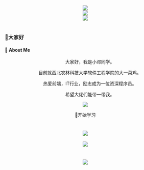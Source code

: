 <div align="center"> <a href="https://sunguoqi.com/"> <img src="https://readme-typing-svg.herokuapp.com/?lines=console.log(%22Hello%2C%20World!%22);好好学习，天天向上!&center=true&size=27"> </a> </div>
<div align="center"><img src="https://camo.githubusercontent.com/c31248d607b3c8fe3175a3b6ca8d8f297ec4e2ce91daefa658ab2c34982890ea/68747470733a2f2f63646e2e6a7364656c6976722e6e65742f67682f73756e3032323553554e2f73756e3032323553554e2f6173736574732f696d616765732f636f64696e672e676966"></div>

<div align="center"><img src="https://camo.githubusercontent.com/8310f28df8f412aae3ca368fa9cdbd59b7b284e1de11d30ccb26bd80f6784a81/68747470733a2f2f63646e2e6a7364656c6976722e6e65742f67682f73756e3032323553554e2f73756e3032323553554e2f70726f66696c652d736e616b652d636f6e747269622f6769746875622d636f6e747269627574696f6e2d677269642d736e616b652d6461726b2e737667"></div>
<h1 align="center">
<h3>🙋大家好</h3>
<h4>🤺 About Me</h4>
  <div align="center">
      <p>
    &ensp; &ensp; &ensp;大家好，我是小邓同学。
  </p>
  <p>
    &ensp; &ensp; &ensp;目前就西北农林科技大学软件工程学院的大一菜鸡。
  </p>
  <p>&ensp; &ensp; &ensp;热爱前端，IT行业，励志成为一位资深程序员。</p>
  <p>&ensp; &ensp; &ensp;希望大佬们能带一带我。</p>
  <img src="https://camo.githubusercontent.com/cc5975bb2049dafc8b65dbdd348d651f20a3cbd7d458a9404c0a62954b975587/68747470733a2f2f63646e2e6a7364656c6976722e6e65742f67682f73756e3032323553554e2f73756e3032323553554e2f6173736574732f696d616765732f68692e676966">
  </div>
</h1>
<p align="center">👯开始学习</p>
<h1 align="center"><img src="https://camo.githubusercontent.com/99566fa6377a4330ab05dc0799ca5007a88e3eca6e1019114a19a697775aa3a1/68747470733a2f2f63646e2e6a7364656c6976722e6e65742f67682f73756e3032323553554e2f73756e3032323553554e2f6173736574732f696d616765732f6d616e2e706e67"></h1>
<div align="center"> <img src="https://github-readme-stats.vercel.app/api/top-langs/?username=samllbin&hide_title=true&hide_border=true&layout=compact&langs_count=6&text_color=000&icon_color=fff&bg_color=0,52fa5a,4dfcff,c64dff&theme=graywhite" /> </div>
<h1 align="center"><img src="https://camo.githubusercontent.com/e2fed45eeddf5c4e8af379d928f6c2da3617a343291af1763c6af7bab347e431/68747470733a2f2f63646e2e6a7364656c6976722e6e65742f67682f73756e3032323553554e2f73756e3032323553554e2f6173736574732f696d616765732f69636f6e2e706e67"></h1>
<!--
**samllbin/samllbin** is a ✨ _special_ ✨ repository because its `README.md` (this file) appears on your GitHub profile.

Here are some ideas to get you started:

- 🔭 I’m currently working on ...
- 🌱 I’m currently learning ...
- 👯 I’m looking to collaborate on ...
- 🤔 I’m looking for help with ...
- 💬 Ask me about ...
- 📫 How to reach me: ...
- 😄 Pronouns: ...
- ⚡ Fun fact: ...
-->
